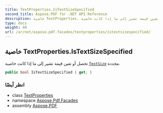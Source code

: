 ```yaml
---
title: TextProperties.IsTextSizeSpecified
second_title: Aspose.PDF for .NET API Reference
description: خاصية TextProperties. تحصل أو تعين قيمة تشير إلى ما إذا كانت خاصية TextSize محددة
type: docs
weight: 40
url: /ar/net/aspose.pdf.facades/textproperties/istextsizespecified/
---
```

## خاصية TextProperties.IsTextSizeSpecified

تحصل أو تعين قيمة تشير إلى ما إذا كانت خاصية [`TextSize`](../textsize/) محددة.

```csharp
public bool IsTextSizeSpecified { get; }
```

### انظر أيضًا

* class [TextProperties](../)
* namespace [Aspose.Pdf.Facades](../../../aspose.pdf.facades/)
* assembly [Aspose.PDF](../../../)